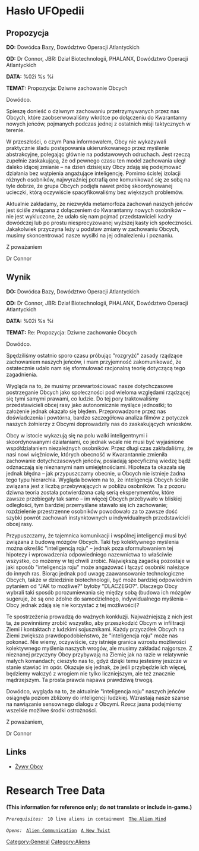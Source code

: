 # Hasło UFOpedii

## Propozycja

**DO:** Dowódca Bazy, Dowództwo Operacji Atlantyckich

**OD:** Dr Connor, JBR: Dział Biotechnologii, PHALANX, Dowództwo
Operacji Atlantyckich

**DATA:** %02i %s %i

**TEMAT:** Propozycja: Dziwne zachowanie Obcych

Dowódco.

Spieszę donieść o dziwnym zachowaniu przetrzymywanych przez nas Obcych,
które zaobserwowaliśmy wkrótce po dołączeniu do Kwarantanny nowych
jeńców, pojmanych podczas jednej z ostatnich misji taktycznych w
terenie.

W przeszłości, o czym Pana informowałem, Obcy nie wykazywali praktycznie
śladu postępowania ukierunkowanego przez myślenie abstrakcyjne,
polegając głównie na podstawowych odruchach. Jest rzeczą zupełnie
zaskakującą, że od pewnego czasu ten model zachowania uległ daleko
idącej zmianie – na dzień dzisiejszy Obcy zdają się podejmować działania
bez wątpienia angażujące inteligencję. Pomimo ścisłej izolacji różnych
osobników, najwyraźniej potrafią one komunikować się ze sobą na tyle
dobrze, że grupa Obcych podjęła nawet próbę skoordynowanej ucieczki,
którą oczywiście spacyfikowaliśmy bez większych problemów.

Aktualnie zakładamy, że niezwykła metamorfoza zachowań naszych jeńców
jest ściśle związana z dołączeniem do Kwarantanny nowych osobników – nie
jest wykluczone, że udało się nam pojmać przedstawicieli kadry dowódczej
lub po prostu niesprecyzowanej wyższej kasty ich społeczności.
Jakakolwiek przyczyna leży u podstaw zmiany w zachowaniu Obcych, musimy
skoncentrować nasze wysiłki na jej odnalezieniu i poznaniu.

Z poważaniem

Dr Connor

## Wynik

**DO:** Dowódca Bazy, Dowództwo Operacji Atlantyckich

**OD:** Dr Connor, JBR: Dział Biotechnologii, PHALANX, Dowództwo
Operacji Atlantyckich

**DATA:** %02i %s %i

**TEMAT:** Re: Propozycja: Dziwne zachowanie Obcych

Dowódco.

Spędziliśmy ostatnio sporo czasu próbując "rozgryźć" zasady rządzące
zachowaniem naszych jeńców, i mam przyjemność zakomunikować, że
ostatecznie udało nam się sformułować racjonalną teorię dotyczącą tego
zagadnienia.

Wygląda na to, że musimy przewartościować nasze dotychczasowe
postrzeganie Obcych jako społeczności pod wieloma względami rządzącej
się tymi samymi prawami, co ludzie. Do tej pory traktowaliśmy
przedstawicieli obcej rasy jako autonomicznie myślące jednostki; to
założenie jednak okazało się błędem. Przeprowadzone przez nas
doświadczenia i powtórna, bardzo szczegółowa analiza filmów z potyczek
naszych żołnierzy z Obcymi doprowadziły nas do zaskakujących wniosków.

Obcy w istocie wykazują się na polu walki inteligentnymi i
skoordynowanymi działaniami, co jednak wcale nie musi być wyjaśnione
współdziałaniem niezależnych osobników. Przez długi czas zakładaliśmy,
że nasi nowi więźniowie, których obecność w Kwarantannie zmieniła
zachowanie dotychczasowych jeńców, posiadają specyficzną wiedzę bądź
odznaczają się nieznanymi nam umiejętnościami. Hipoteza ta okazała się
jednak błędna – jak przypuszczamy obecnie, u Obcych nie istnieje żadna
tego typu hierarchia. Wygląda bowiem na to, że inteligencja Obcych
ściśle związana jest z liczbą przebywających w pobliżu osobników. Ta z
pozoru dziwna teoria została potwierdzona całą serią eksperymentów,
które zawsze przebiegały tak samo – im więcej Obcych przebywało w
bliskiej odległości, tym bardziej przemyślane stawało się ich
zachowanie; rozdzielenie przestrzenne osobników powodowało za to zawsze
dość szybki powrót zachowań instynktownych u indywidualnych
przedstawicieli obcej rasy.

Przypuszczamy, że tajemnica komunikacji i wspólnej inteligencji musi być
związana z budową mózgów Obcych. Taki typ kolektywnego myślenia można
określić "inteligencją roju" – jednak poza sformułowaniem tej hipotezy i
wprowadzenia odpowiedniego nazewnictwa to właściwie wszystko, co możemy
w tej chwili zrobić. Największą zagadką pozostaje w jaki sposób
"inteligencja roju" może angażować i łączyć osobniki należące do innych
ras. Biorąc jednak pod uwagę zaawansowanie technologiczne Obcych, także
w dziedzinie biotechnologii, być może bardziej odpowiednim pytaniem od
"JAK to możliwe?" byłoby "DLACZEGO?". Dlaczego Obcy wybrali taki sposób
porozumiewania się między sobą (budowa ich mózgów sugeruje, że są one
zdolne do samodzielnego, indywidualnego myślenia – Obcy jednak zdają się
nie korzystać z tej możliwości)?

Te spostrzeżenia prowadzą do ważnych konkluzji. Najważniejszą z nich
jest ta, że powinniśmy zrobić wszystko, aby przeszkodzić Obcym w
infiltracji Ziemi i kontaktach z ludzkimi sojusznikami. Każdy przyczółek
Obcych na Ziemi zwiększa prawdopodobieństwo, że "inteligencja roju" może
nas pokonać. Nie wiemy, oczywiście, czy istnieje granica wzrostu
możliwości kolektywnego myślenia naszych wrogów, ale musimy zakładać
najgorsze. Z nieznanej przyczyny Obcy przybywają na Ziemię jak na razie
w relatywnie małych komandach; cieszyło nas to, gdyż dzięki temu
jesteśmy jeszcze w stanie stawiać im opór. Okazuje się jednak, że jeśli
przybędzie ich więcej, będziemy walczyć z wrogiem nie tylko
liczniejszym, ale też znacznie mądrzejszym. Ta prosta prawda napawa
prawdziwą trwogą.

Dowódco, wygląda na to, że aktualnie "inteligencja roju" naszych jeńców
osiągnęła poziom zbliżony do inteligencji ludzkiej. Wzrastają nasze
szanse na nawiązanie sensownego dialogu z Obcymi. Rzecz jasna podejmiemy
wszelkie możliwe środki ostrożności.

Z poważaniem,

Dr Connor

## Links

- [Żywy Obcy](Obcy/Żywy_Obcy "wikilink")

# Research Tree Data

**(This information for reference only; do not translate or include
in-game.)**

*`Prerequisites:`*
` 10 live aliens in containment`
` `[`The Alien Mind`](Aliens/The_Alien_Mind "wikilink")

*`Opens:`*
` `[`Alien Communication`](Aliens/Alien_Communication "wikilink")
` `[`A New Twist`](Storyline/A_New_Twist "wikilink")

[Category:General](Category:General "wikilink")
[Category:Aliens](Category:Aliens "wikilink")